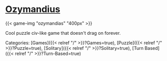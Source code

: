 # [Ozymandius](https://goblinzstudio.com/game/ozymandias/)

{{< game-img "ozymandias" "400px" >}}

Cool puzzle civ-like game that doesn't drag on forever.

Categories: [Games]({{< relref "/" >}}?Games=true),
[Puzzle]({{< relref "/" >}}?Puzzle=true),
[Solitary]({{< relref "/" >}}?Solitary=true),
[Turn Based]({{< relref "/" >}}?Turn-Based=true)